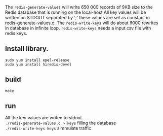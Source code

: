 The `redis-generate-values` will write 650 000 records of 9KB size to the Redis database that is running on the local-host All key values will be written on STDOUT separated by ';' these values are set as constant in redis-generate-values.c. The `redis-write-keys` will do about 6000 rewrites in database in infinite loop. `redis-write-keys` needs a input csv file with redis keys. 

## Install library. 

`sudo yum install epel-release` \
`sudo yum install hiredis-devel`

## build 
`make` 

## run 
All the key values are writen to stdout. \
`./redis-generate-values.c > keys` filling the database \
`./redis-write-keys keys` simmulate traffic 


